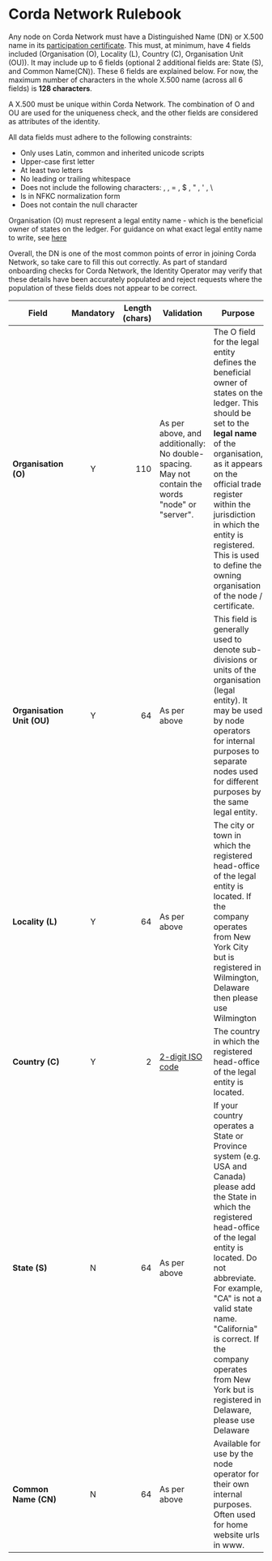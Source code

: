 # Corda Network Rulebook

Any node on Corda Network must have a Distinguished Name (DN) or X.500 name in its [participation certificate](https://docs.corda.net/corda-network/index.html#identity-service). This must, at minimum, have 4 fields included (Organisation (O), Locality (L), Country (C), Organisation Unit (OU)). It may include up to 6 fields (optional 2 additional fields are: State (S), and Common Name(CN)). These 6 fields are explained below. For now, the maximum number of characters  in the whole X.500 name (across all 6 fields) is **128 characters**.

A X.500 must be unique within Corda Network. The combination of O and OU are used for the uniqueness check, and the other fields are considered as attributes of the identity. 

All data fields must adhere to the following constraints:
* Only uses Latin, common and inherited unicode scripts
* Upper-case first letter
* At least two letters
* No leading or trailing whitespace
* Does not include the following characters: , , = , $ , " , ' , \
* Is in NFKC normalization form
* Does not contain the null character

Organisation (O) must represent a legal entity name - which is the beneficial owner of states on the ledger. For guidance on what exact legal entity name to write, see [here](/participation/legalentity)

Overall, the DN is one of the most common points of error in joining Corda Network, so take care to fill this out correctly. As part of standard onboarding checks for Corda Network, the Identity Operator may verify that these details have been accurately populated and reject requests where the population of these fields does not appear to be correct.


| Field                      | Mandatory | Length (chars) | Validation                                                                                       | Purpose                                                                                                                                                                                                                                                                                                                                              |
|----------------------------|:---------:|---------------:|--------------------------------------------------------------------------------------------------|------------------------------------------------------------------------------------------------------------------------------------------------------------------------------------------------------------------------------------------------------------------------------------------------------------------------------------------------------|
| **Organisation (O)**       |     Y     |            110 | As per above, and additionally: No double-spacing. May not contain the words "node" or "server". | The O field for the legal entity defines the beneficial owner of states on the ledger. This should be set to the **legal name** of the organisation, as it appears on the official trade register within the jurisdiction in which the entity is registered. This is used to define the owning organisation of the node / certificate.               |
| **Organisation Unit (OU)** |     Y     |             64 | As per above                                                                                     | This field is generally used to denote sub-divisions or units of the organisation (legal entity). It may be used by node operators for internal purposes to separate nodes used for different purposes by the same legal entity.                                                                                                                     |
| **Locality (L)**          |     Y     |             64 | As per above                                                                                     | The city or town in which the registered head-office of the legal entity is located. If the company operates from New York City but is registered in Wilmington, Delaware then please use Wilmington                                                                                                                                                 |
| **Country (C)**            |     Y     |              2 | [2-digit ISO code](https://en.wikipedia.org/wiki/ISO_3166-2)                                                                                 | The country in which the registered head-office of the legal entity is located.                                                                                                                                                                                                                                                                      |
| **State (S)**              |     N     |             64 | As per above                                                                                     | If your country operates a State or Province system (e.g. USA and Canada) please add the State in which the registered head-office of the legal entity is located. Do not abbreviate. For example, "CA" is not a valid state name. "California" is correct. If the company operates from New York but is registered in Delaware, please use Delaware |
| **Common Name (CN)**       |     N     |             64 | As per above                                                                                     | Available for use by the node operator for their own internal purposes. Often used for home website urls in www.                                                                                                                                                                                                                                     |
